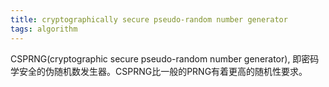 ```yaml
---
title: cryptographically secure pseudo-random number generator
tags: algorithm
---
```


CSPRNG(cryptographic secure pseudo-random number generator), 即密码学安全的伪随机数发生器。CSPRNG比一般的PRNG有着更高的随机性要求。
